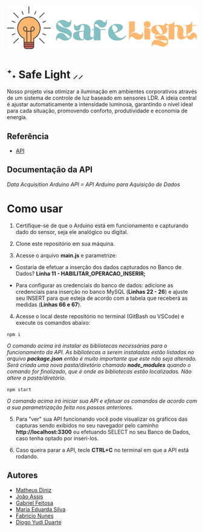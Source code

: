 
# <img src="Site\assets\fotos\logo1.png">
# ⁺˖ Safe Light ⸝⸝

Nosso projeto visa otimizar a iluminação em ambientes corporativos através de um sistema de controle de luz baseado em sensores LDR. A ideia central é ajustar automaticamente a intensidade luminosa, garantindo o nível ideal para cada situação, promovendo conforto, produtividade e economia de energia.


## Referência

 - [API](https://github.com/BandTec/dat-acqu-ino)



## Documentação da API

_Data Acquisition Arduino API = API Arduino para Aquisição de Dados_


# Como usar

1. Certifique-se de que o Arduino está em funcionamento e capturando dado do sensor, seja ele analógico ou digital.

1. Clone este repositório em sua máquina.

1. Acesse o arquivo **main.js** e parametrize:

- Gostaria de efetuar a inserção dos dados capturados no Banco de Dados? **Linha 11 - HABILITAR_OPERACAO_INSERIR;**

- Para configurar as credenciais do banco de dados: adicione as credenciais para inserção no banco MySQL (**Linhas 22 - 26**) e ajuste seu INSERT para que esteja de acordo com a tabela que receberá as medidas (**Linhas 66 e 67**).

4. Acesse o local deste repositório no terminal (GitBash ou VSCode) e execute os comandos abaixo:

```
npm i
``` 
_O comando acima irá instalar as bibliotecas necessárias para o funcionamento da API. As bibliotecas a serem instaladas estão listadas no arquivo **package.json** então é muito importante que este não seja alterado. Será criada uma nova pasta/diretório chamado **node_modules** quando o comando for finalizado, que é onde as bibliotecas estão localizadas. Não altere a pasta/diretório._

```
npm start
``` 

_O comando acima irá iniciar sua API e efetuar os comandos de acordo com a sua parametrização feita nos passos anteriores._

5. Para "ver" sua API funcionando você pode visualizar os gráficos das capturas sendo exibidos no seu navegador pelo caminho **http://localhost:3300** ou efetuando SELECT no seu Banco de Dados, caso tenha optado por inseri-los.

6. Caso queira parar a API, tecle **CTRL+C** no terminal em que a API está rodando.



## Autores

- [Matheus Diniz](https://github.com/DinizSptech)
- [João Assis](https://github.com/jodroassis)
- [Gabriel Feitosa](https://github.com/gabrielpacificoo)
- [Maria Eduarda Silva](https://github.com/mahducosta)
- [Fabricio Nunes](https://github.com/Fabricio-Nunes-Ernandes)
- [Diogo Yudi Duarte](https://github.com/digobigo)

